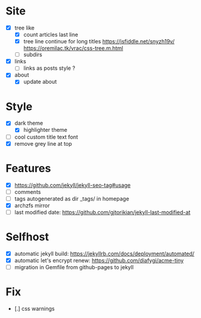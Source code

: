 # Site

- [x] tree like
  - [x] count articles last line
  - [x] tree line continue for long titles
        https://jsfiddle.net/snyzh19v/
        https://oremilac.tk/vrac/css-tree.m.html
  - [ ] subdirs
- [x] links
  - [ ] links as posts style ?
- [x] about
  - [x] update about

# Style

- [x] dark theme
  - [x] highlighter theme
- [ ] cool custom title text font
- [x] remove grey line at top

# Features

- [x] https://github.com/jekyll/jekyll-seo-tag#usage
- [ ] comments
- [ ] tags autogenerated as dir _tags/ in homepage
- [x] archzfs mirror
- [ ] last modified date: https://github.com/gjtorikian/jekyll-last-modified-at

# Selfhost

- [x] automatic jekyll build: https://jekyllrb.com/docs/deployment/automated/
- [x] automatic let's encrypt renew: https://github.com/diafygi/acme-tiny
- [ ]  migration in Gemfile from github-pages to jekyll

# Fix
- [.] css warnings
